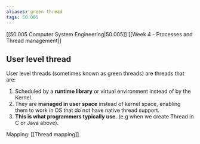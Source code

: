 ```yaml
---
aliases: green thread
tags: 50.005
---
```

[[50.005 Computer System Engineering|50.005]]
[[Week 4 - Processes and Thread management]]

## User level thread
User level threads (sometimes known as green threads) are threads that are:

1.  Scheduled by a **runtime library** or virtual environment instead of by the Kernel.
2.  They are **managed in user space** instead of kernel space, enabling them to work in OS that do not have native thread support.
3.  **This is what programmers typically use.** (e.g when we create Thread in C or Java above).

Mapping:
[[Thread mapping]]